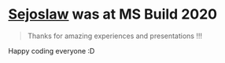 # [Sejoslaw](https://github.com/Sejoslaw) was at MS Build 2020

> Thanks for amazing experiences and presentations !!!

Happy coding everyone :D
